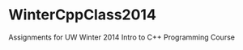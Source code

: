 WinterCppClass2014
==================

Assignments for UW Winter 2014 Intro to C++ Programming Course
